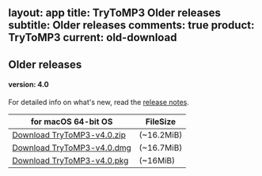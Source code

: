 layout: app
title: TryToMP3 Older releases
subtitle: Older releases
comments: true
product: TryToMP3
current: old-download
---

## <strong>Older releases</strong>

#### version: 4.0

For detailed info on what's new, read the [release notes](./changelog.html).

for macOS 64-bit OS | FileSize
------------------------------ | -------------------------
[Download TryToMP3-v4.0.zip](http://www.filefactory.com/file/34if5zmfkj2d/TryToMP3-4.0.zip)    | (~16.2MiB)
[Download TryToMP3-v4.0.dmg](http://www.filefactory.com/file/3qwu6u3p09mz/TryToMP3-4.0.dmg)    | (~16.7MiB)
[Download TryToMP3-v4.0.pkg](http://www.filefactory.com/file/5qmrduv0im5r/TryToMP3-4.0.pkg.zip)    | (~16MiB)

